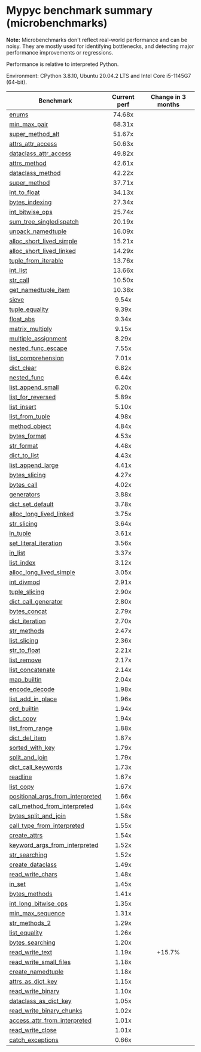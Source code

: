 # Mypyc benchmark summary (microbenchmarks)

**Note:** Microbenchmarks don't reflect real-world performance and can be noisy.
           They are mostly used for identifying bottlenecks, and detecting major performance
           improvements or regressions.

Performance is relative to interpreted Python.

Environment: CPython 3.8.10, Ubuntu 20.04.2 LTS and Intel Core i5-1145G7 (64-bit).

| Benchmark | Current perf | Change in 3 months |
| --- | :---: | :---: |
| [enums](benchmarks/enums.md) | 74.68x |  |
| [min_max_pair](benchmarks/min_max_pair.md) | 68.31x |  |
| [super_method_alt](benchmarks/super_method_alt.md) | 51.67x |  |
| [attrs_attr_access](benchmarks/attrs_attr_access.md) | 50.63x |  |
| [dataclass_attr_access](benchmarks/dataclass_attr_access.md) | 49.82x |  |
| [attrs_method](benchmarks/attrs_method.md) | 42.61x |  |
| [dataclass_method](benchmarks/dataclass_method.md) | 42.22x |  |
| [super_method](benchmarks/super_method.md) | 37.71x |  |
| [int_to_float](benchmarks/int_to_float.md) | 34.13x |  |
| [bytes_indexing](benchmarks/bytes_indexing.md) | 27.34x |  |
| [int_bitwise_ops](benchmarks/int_bitwise_ops.md) | 25.74x |  |
| [sum_tree_singledispatch](benchmarks/sum_tree_singledispatch.md) | 20.19x |  |
| [unpack_namedtuple](benchmarks/unpack_namedtuple.md) | 16.09x |  |
| [alloc_short_lived_simple](benchmarks/alloc_short_lived_simple.md) | 15.21x |  |
| [alloc_short_lived_linked](benchmarks/alloc_short_lived_linked.md) | 14.29x |  |
| [tuple_from_iterable](benchmarks/tuple_from_iterable.md) | 13.76x |  |
| [int_list](benchmarks/int_list.md) | 13.66x |  |
| [str_call](benchmarks/str_call.md) | 10.50x |  |
| [get_namedtuple_item](benchmarks/get_namedtuple_item.md) | 10.38x |  |
| [sieve](benchmarks/sieve.md) | 9.54x |  |
| [tuple_equality](benchmarks/tuple_equality.md) | 9.39x |  |
| [float_abs](benchmarks/float_abs.md) | 9.34x |  |
| [matrix_multiply](benchmarks/matrix_multiply.md) | 9.15x |  |
| [multiple_assignment](benchmarks/multiple_assignment.md) | 8.29x |  |
| [nested_func_escape](benchmarks/nested_func_escape.md) | 7.55x |  |
| [list_comprehension](benchmarks/list_comprehension.md) | 7.01x |  |
| [dict_clear](benchmarks/dict_clear.md) | 6.82x |  |
| [nested_func](benchmarks/nested_func.md) | 6.44x |  |
| [list_append_small](benchmarks/list_append_small.md) | 6.20x |  |
| [list_for_reversed](benchmarks/list_for_reversed.md) | 5.89x |  |
| [list_insert](benchmarks/list_insert.md) | 5.10x |  |
| [list_from_tuple](benchmarks/list_from_tuple.md) | 4.98x |  |
| [method_object](benchmarks/method_object.md) | 4.84x |  |
| [bytes_format](benchmarks/bytes_format.md) | 4.53x |  |
| [str_format](benchmarks/str_format.md) | 4.48x |  |
| [dict_to_list](benchmarks/dict_to_list.md) | 4.43x |  |
| [list_append_large](benchmarks/list_append_large.md) | 4.41x |  |
| [bytes_slicing](benchmarks/bytes_slicing.md) | 4.27x |  |
| [bytes_call](benchmarks/bytes_call.md) | 4.02x |  |
| [generators](benchmarks/generators.md) | 3.88x |  |
| [dict_set_default](benchmarks/dict_set_default.md) | 3.78x |  |
| [alloc_long_lived_linked](benchmarks/alloc_long_lived_linked.md) | 3.75x |  |
| [str_slicing](benchmarks/str_slicing.md) | 3.64x |  |
| [in_tuple](benchmarks/in_tuple.md) | 3.61x |  |
| [set_literal_iteration](benchmarks/set_literal_iteration.md) | 3.56x |  |
| [in_list](benchmarks/in_list.md) | 3.37x |  |
| [list_index](benchmarks/list_index.md) | 3.12x |  |
| [alloc_long_lived_simple](benchmarks/alloc_long_lived_simple.md) | 3.05x |  |
| [int_divmod](benchmarks/int_divmod.md) | 2.91x |  |
| [tuple_slicing](benchmarks/tuple_slicing.md) | 2.90x |  |
| [dict_call_generator](benchmarks/dict_call_generator.md) | 2.80x |  |
| [bytes_concat](benchmarks/bytes_concat.md) | 2.79x |  |
| [dict_iteration](benchmarks/dict_iteration.md) | 2.70x |  |
| [str_methods](benchmarks/str_methods.md) | 2.47x |  |
| [list_slicing](benchmarks/list_slicing.md) | 2.36x |  |
| [str_to_float](benchmarks/str_to_float.md) | 2.21x |  |
| [list_remove](benchmarks/list_remove.md) | 2.17x |  |
| [list_concatenate](benchmarks/list_concatenate.md) | 2.14x |  |
| [map_builtin](benchmarks/map_builtin.md) | 2.04x |  |
| [encode_decode](benchmarks/encode_decode.md) | 1.98x |  |
| [list_add_in_place](benchmarks/list_add_in_place.md) | 1.96x |  |
| [ord_builtin](benchmarks/ord_builtin.md) | 1.94x |  |
| [dict_copy](benchmarks/dict_copy.md) | 1.94x |  |
| [list_from_range](benchmarks/list_from_range.md) | 1.88x |  |
| [dict_del_item](benchmarks/dict_del_item.md) | 1.87x |  |
| [sorted_with_key](benchmarks/sorted_with_key.md) | 1.79x |  |
| [split_and_join](benchmarks/split_and_join.md) | 1.79x |  |
| [dict_call_keywords](benchmarks/dict_call_keywords.md) | 1.73x |  |
| [readline](benchmarks/readline.md) | 1.67x |  |
| [list_copy](benchmarks/list_copy.md) | 1.67x |  |
| [positional_args_from_interpreted](benchmarks/positional_args_from_interpreted.md) | 1.66x |  |
| [call_method_from_interpreted](benchmarks/call_method_from_interpreted.md) | 1.64x |  |
| [bytes_split_and_join](benchmarks/bytes_split_and_join.md) | 1.58x |  |
| [call_type_from_interpreted](benchmarks/call_type_from_interpreted.md) | 1.55x |  |
| [create_attrs](benchmarks/create_attrs.md) | 1.54x |  |
| [keyword_args_from_interpreted](benchmarks/keyword_args_from_interpreted.md) | 1.52x |  |
| [str_searching](benchmarks/str_searching.md) | 1.52x |  |
| [create_dataclass](benchmarks/create_dataclass.md) | 1.49x |  |
| [read_write_chars](benchmarks/read_write_chars.md) | 1.48x |  |
| [in_set](benchmarks/in_set.md) | 1.45x |  |
| [bytes_methods](benchmarks/bytes_methods.md) | 1.41x |  |
| [int_long_bitwise_ops](benchmarks/int_long_bitwise_ops.md) | 1.35x |  |
| [min_max_sequence](benchmarks/min_max_sequence.md) | 1.31x |  |
| [str_methods_2](benchmarks/str_methods_2.md) | 1.29x |  |
| [list_equality](benchmarks/list_equality.md) | 1.26x |  |
| [bytes_searching](benchmarks/bytes_searching.md) | 1.20x |  |
| [read_write_text](benchmarks/read_write_text.md) | 1.19x | +15.7% |
| [read_write_small_files](benchmarks/read_write_small_files.md) | 1.18x |  |
| [create_namedtuple](benchmarks/create_namedtuple.md) | 1.18x |  |
| [attrs_as_dict_key](benchmarks/attrs_as_dict_key.md) | 1.15x |  |
| [read_write_binary](benchmarks/read_write_binary.md) | 1.10x |  |
| [dataclass_as_dict_key](benchmarks/dataclass_as_dict_key.md) | 1.05x |  |
| [read_write_binary_chunks](benchmarks/read_write_binary_chunks.md) | 1.02x |  |
| [access_attr_from_interpreted](benchmarks/access_attr_from_interpreted.md) | 1.01x |  |
| [read_write_close](benchmarks/read_write_close.md) | 1.01x |  |
| [catch_exceptions](benchmarks/catch_exceptions.md) | 0.66x |  |
